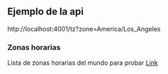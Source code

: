 ## Ejemplo de la api
http://localhost:4001/tz?zone=America/Los_Angeles

### Zonas horarias
Lista de zonas horarias del mundo para probar
[Link](https://gist.github.com/diogocapela/12c6617fc87607d11fd62d2a4f42b02a)